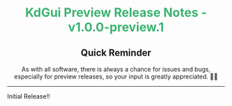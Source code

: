<h1 align="center" style='color:mediumseagreen;font-weight:bold'>
   KdGui Preview Release Notes - v1.0.0-preview.1
</h1>

<h2 align="center" style='font-weight:bold'>Quick Reminder</h2>

<div align="center">

As with all software, there is always a chance for issues and bugs, especially for preview releases, so your input is greatly appreciated. 🙏🏼
</div>

---

Initial Release!!

